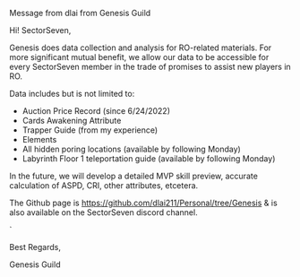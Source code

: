 Message from dlai from Genesis Guild

Hi! SectorSeven,

Genesis does data collection and analysis for RO-related materials. For more significant mutual benefit, we allow our data to be accessible for every SectorSeven member in the trade of promises to assist new players in RO.

Data includes but is not limited to: 
 - Auction Price Record (since 6/24/2022)
 - Cards Awakening Attribute 
 - Trapper Guide (from my experience)
 - Elements 
 - All hidden poring locations (available by following Monday)
 - Labyrinth Floor 1 teleportation guide (available by following Monday)

In the future,  we will develop a detailed MVP skill preview, accurate calculation of ASPD, CRI, other attributes, etcetera.

The Github page is https://github.com/dlai211/Personal/tree/Genesis  & is also available on the SectorSeven discord channel. 

`


Best Regards,

Genesis Guild
